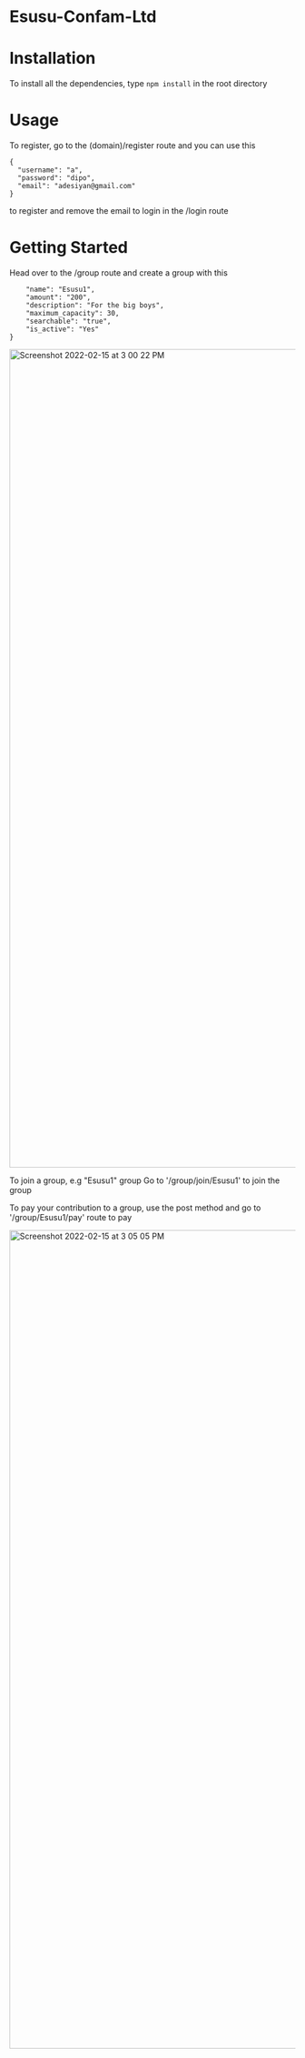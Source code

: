 # Esusu-Confam-Ltd

# Installation
To install all the dependencies, type ```npm install``` in the root directory

# Usage
To register, go to the (domain)/register route and you can use this
  ```
  {
    "username": "a",
    "password": "dipo",
    "email": "adesiyan@gmail.com"
  }
  ```
to register and remove the email to login in the /login route

# Getting Started

Head over to the /group route and create a group with this

```{
    "name": "Esusu1",
    "amount": "200",
    "description": "For the big boys",
    "maximum_capacity": 30,
    "searchable": "true",
    "is_active": "Yes"
}
```

<img width="1440" alt="Screenshot 2022-02-15 at 3 00 22 PM" src="https://user-images.githubusercontent.com/63419117/154077057-f62dcc60-e75d-4a16-b33f-a06c0e47706e.png">

To join a group, e.g "Esusu1" group
Go to '/group/join/Esusu1' to join the group 


To pay your contribution to a group, use the post method and go to 
'/group/Esusu1/pay' route to pay

<img width="1440" alt="Screenshot 2022-02-15 at 3 05 05 PM" src="https://user-images.githubusercontent.com/63419117/154077847-558ce69c-b1ad-41cc-b0a7-b7b878a52505.png">

